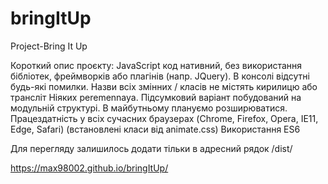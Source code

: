 # bringItUp

Project-Bring It Up


Короткий опис проєкту: JavaScript код нативний, без використання бібліотек, фреймворків або плагінів (напр. JQuery). В консолі відсутні будь-які помилки. Назви всіх змінних / класів не містять кирилицю або трансліт Ніяких peremennaya. Підсумковий варіант побудований на модульній структурі. В майбутньому плануємо розширюватися. Працездатність у всіх сучасних браузерах (Chrome, Firefox, Opera, IE11, Edge, Safari) (встановлені класи від animate.css) Використання ES6

Для перегляду залишилось додати тільки в адресний рядок /dist/

https://max98002.github.io/bringItUp/
